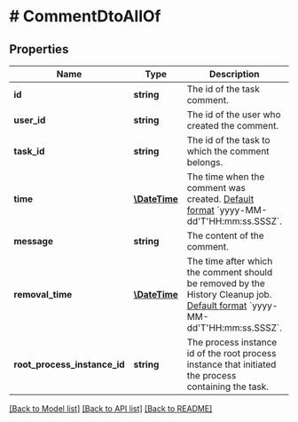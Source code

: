 # # CommentDtoAllOf

## Properties

Name | Type | Description | Notes
------------ | ------------- | ------------- | -------------
**id** | **string** | The id of the task comment. | [optional] 
**user_id** | **string** | The id of the user who created the comment. | [optional] 
**task_id** | **string** | The id of the task to which the comment belongs. | [optional] 
**time** | [**\DateTime**](\DateTime.md) | The time when the comment was created. [Default format]($(docsUrl)/reference/rest/overview/date-format/) &#x60;yyyy-MM-dd&#39;T&#39;HH:mm:ss.SSSZ&#x60;. | [optional] 
**message** | **string** | The content of the comment. | [optional] 
**removal_time** | [**\DateTime**](\DateTime.md) | The time after which the comment should be removed by the History Cleanup job. [Default format]($(docsUrl)/reference/rest/overview/date-format/) &#x60;yyyy-MM-dd&#39;T&#39;HH:mm:ss.SSSZ&#x60;. | [optional] 
**root_process_instance_id** | **string** | The process instance id of the root process instance that initiated the process containing the task. | [optional] 

[[Back to Model list]](../../README.md#documentation-for-models) [[Back to API list]](../../README.md#documentation-for-api-endpoints) [[Back to README]](../../README.md)


